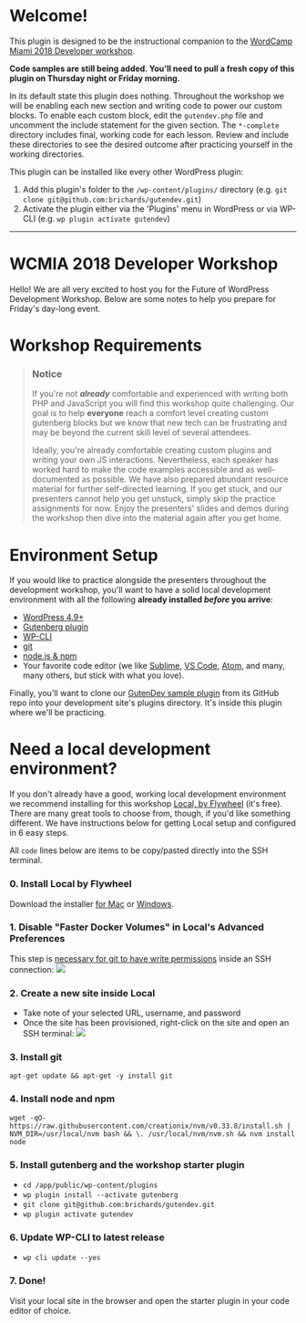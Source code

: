 # Welcome!
This plugin is designed to be the instructional companion to the [WordCamp Miami 2018 Developer workshop](https://2018.miami.wordcamp.org/friday-developers/).

**Code samples are still being added. You'll need to pull a fresh copy of this plugin on Thursday night or Friday morning.**

In its default state this plugin does nothing. Throughout the workshop we will be enabling each new section and writing code to power our custom blocks. To enable each custom block, edit the `gutendev.php` file and uncomment the include statement for the given section. The `*-complete` directory includes final, working code for each lesson. Review and include these directories to see the desired outcome after practicing yourself in the working directories.

This plugin can be installed like every other WordPress plugin:

1. Add this plugin's folder to the `/wp-content/plugins/` directory (e.g. `git clone git@github.com:brichards/gutendev.git`)
1. Activate the plugin either via the 'Plugins' menu in WordPress or via WP-CLI (e.g. `wp plugin activate gutendev`)

----------------------------------

# WCMIA 2018 Developer Workshop
Hello! We are all very excited to host you for the Future of WordPress Development Workshop. Below are some notes to help you prepare for Friday's day-long event.

# Workshop Requirements
> ### Notice
>If you're not _**already**_ comfortable and experienced with writing both PHP and JavaScript you will find this workshop quite challenging. Our goal is to help **everyone** reach a comfort level creating custom gutenberg blocks but we know that new tech can be frustrating and may be beyond the current skill level of several attendees.
>
>Ideally, you're already comfortable creating custom plugins and writing your own JS interactions. Nevertheless, each speaker has worked hard to make the code examples accessible and as well-documented as possible. We have also prepared abundant resource material for further self-directed learning. If you get stuck, and our presenters cannot help you get unstuck, simply skip the practice assignments for now. Enjoy the presenters' slides and demos during the workshop then dive into the material again after you get home.

# Environment Setup
If you would like to practice alongside the presenters throughout the development workshop, you'll want to have a solid local development environment with all the following **already installed _before_ you arrive**:

- [WordPress 4.9+](https://wordpress.org/download/)
- [Gutenberg plugin](https://wordpress.org/plugins/gutenberg/)
- [WP-CLI](https://wp-cli.org/#installing)
- [git](https://git-scm.com/book/en/v2/Getting-Started-Installing-Git)
- [node.js & npm](https://docs.npmjs.com/getting-started/installing-node#using-a-version-manager-to-install-nodejs-and-npm)
- Your favorite code editor (we like [Sublime](https://www.sublimetext.com/), [VS Code](https://code.visualstudio.com/), [Atom](https://atom.io/), and many, many others, but stick with what you love).

Finally, you'll want to clone our [GutenDev sample plugin](https://github.com/brichards/gutendev/) from its GitHub repo into your development site's plugins directory. It's inside this plugin where we'll be practicing.

# Need a local development environment?
If you don't already have a good, working local development environment we recommend installing for this workshop [Local, by Flywheel](https://local.getflywheel.com/) (it's free). There are many great tools to choose from, though, if you'd like something different. We have instructions below for getting Local setup and configured in 6 easy steps.

All `code` lines below are items to be copy/pasted directly into the SSH terminal.
### 0. Install Local by Flywheel
Download the installer [for Mac](https://local-by-flywheel-flywheel.netdna-ssl.com/latest/mac) or [Windows](https://local-by-flywheel-flywheel.netdna-ssl.com/latest/windows).

### 1. Disable "Faster Docker Volumes" in Local's Advanced Preferences
This step is [necessary for git to have write permissions](http://local.getflywheel.com/community/t/using-git-fatal-write-error-permission-denied-in-app-folder/5009/3) inside an SSH connection:
![](https://d.pr/i/4TJvKT+)

### 2. Create a new site inside Local
- Take note of your selected URL, username, and password
- Once the site has been provisioned, right-click on the site and open an SSH terminal:
![](https://d.pr/i/5ipZx8+)

### 3. Install git
`apt-get update && apt-get -y install git`

### 4. Install node and npm
`wget -qO- https://raw.githubusercontent.com/creationix/nvm/v0.33.8/install.sh | NVM_DIR=/usr/local/nvm bash && \. /usr/local/nvm/nvm.sh && nvm install node`

### 5. Install gutenberg and the workshop starter plugin
- `cd /app/public/wp-content/plugins`
- `wp plugin install --activate gutenberg`
- `git clone git@github.com:brichards/gutendev.git`
- `wp plugin activate gutendev`

### 6. Update WP-CLI to latest release
- `wp cli update --yes`

### 7. Done!
Visit your local site in the browser and open the starter plugin in your code editor of choice.
